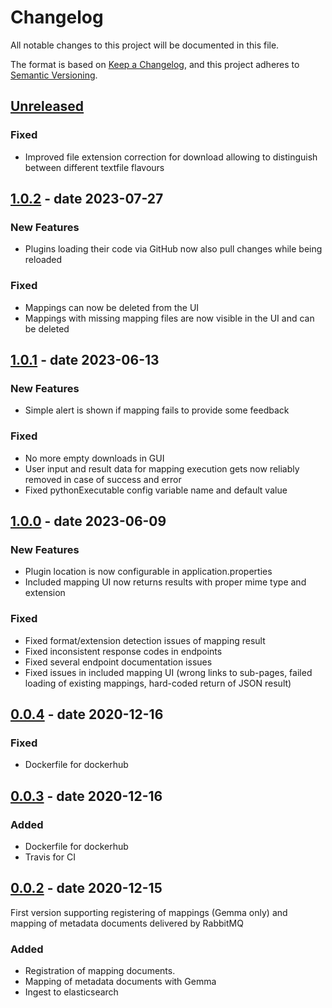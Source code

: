 # Changelog
All notable changes to this project will be documented in this file.

The format is based on [Keep a Changelog](https://keepachangelog.com/en/1.0.0/),
and this project adheres to [Semantic Versioning](https://semver.org/spec/v2.0.0.html).

## [Unreleased]
### Fixed
- Improved file extension correction for download allowing to distinguish between different textfile flavours

## [1.0.2] - date 2023-07-27
### New Features
- Plugins loading their code via GitHub now also pull changes while being reloaded

### Fixed
- Mappings can now be deleted from the UI
- Mappings with missing mapping files are now visible in the UI and can be deleted

## [1.0.1] - date 2023-06-13
### New Features
- Simple alert is shown if mapping fails to provide some feedback

### Fixed
- No more empty downloads in GUI
- User input and result data for mapping execution gets now reliably removed in case of success and error
- Fixed pythonExecutable config variable name and default value

## [1.0.0] - date 2023-06-09
### New Features
- Plugin location is now configurable in application.properties
- Included mapping UI now returns results with proper mime type and extension

### Fixed
- Fixed format/extension detection issues of mapping result
- Fixed inconsistent response codes in endpoints
- Fixed several endpoint documentation issues
- Fixed issues in included mapping UI (wrong links to sub-pages, failed loading of existing mappings, hard-coded return of JSON result)

## [0.0.4] - date 2020-12-16
### Fixed
- Dockerfile for dockerhub

## [0.0.3] - date 2020-12-16
### Added
- Dockerfile for dockerhub
- Travis for CI

## [0.0.2] - date 2020-12-15
First version supporting registering of mappings (Gemma only)
and mapping of metadata documents delivered by RabbitMQ
### Added
- Registration of mapping documents.
- Mapping of metadata documents with Gemma
- Ingest to elasticsearch

[Unreleased]: https://github.com/kit-data-manager/mapping-service/compare/v1.0.2...HEAD
[1.0.2]: https://github.com/kit-data-manager/mapping-service/compare/v1.0.1...v1.0.2
[1.0.1]: https://github.com/kit-data-manager/mapping-service/compare/v1.0.0...v1.0.1
[1.0.0]: https://github.com/kit-data-manager/mapping-service/compare/v0.0.4...v1.0.0
[0.0.4]: https://github.com/kit-data-manager/mapping-service/compare/v0.0.3...v0.0.4
[0.0.3]: https://github.com/kit-data-manager/mapping-service/compare/v0.0.2...v0.0.3
[0.0.2]: https://github.com/kit-data-manager/mapping-service/tag/v0.0.2
